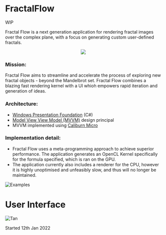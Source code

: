 # FractalFlow
WIP

Fractal Flow is a next generation application for rendering fractal images over the complex plane, with a focus on generating custom user-defined fractals.

<p align="center">
  <img src="https://github.com/ProgramPhantom/FractalFlow/assets/49105496/bea77f82-704e-496d-a2e5-73ba33bd892d" />
</p>

### Mission: 

Fractal Flow aims to streamline and accelerate the process of exploring new fractal objects - beyond the Mandelbrot set. Fractal Flow combines a blazing fast rendering kernel with a UI whioh empowers rapid iteration and generation of ideas.

### Architecture:
- [Windows Presentation Foundation](https://learn.microsoft.com/en-us/dotnet/desktop/wpf/overview/?view=netdesktop-7.0) (C#)
- [Model View View Model (MVVM)](https://learn.microsoft.com/en-us/dotnet/architecture/maui/mvvm) design principal
- MVVM implemented using [Caliburn Micro](https://caliburnmicro.com/)

### Implementation detail:
- Fractal Flow uses a meta-programming approach to achieve superior performance. The application generates an OpenCL Kernel specifically for the formula specified, which is ran on the GPU.
- The application currently also includes a renderer for the CPU, however it is highly unoptimised and unfeasibly slow, and thus will no longer be maintained.

![Examples](https://github.com/ProgramPhantom/FractalFlow/assets/49105496/3213b476-4842-474b-a459-ba36a016894e)

# User Interface

![Tan](https://github.com/ProgramPhantom/FractalFlow/assets/49105496/fb5841b4-b460-44b3-abfa-d46057e9bf8b)




Started 12th Jan 2022
